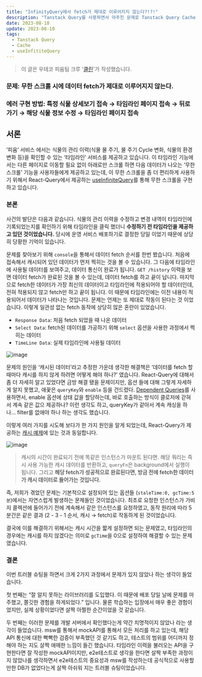 ```yaml
---
title: "InfinityQuery에서 fetch가 제대로 이루어지지 않는다?!?!"
description: "Tanstack Query를 사용하면서 마주친 문제로 Tanstack Query Cache에 대한 이해 부족으로 인해 겪은 트러블 슈팅입니다."
date: 2023-08-10
update: 2023-08-10
tags:
  - Tanstack Query
  - Cache
  - useInfititeQuery
---
```


> 이 글은 우테코 피움팀 크루 '[클린](https://github.com/hozzijeong)'가 작성했습니다.

### 문제: 무한 스크롤 시에 데이터 fetch가 제대로 이루어지지 않는다.

### 에러 구현 방법: 특정 식물 상세보기 접속 → 타임라인 페이지 접속 → 뒤로가기 → 해당 식물 정보 수정 → 타임라인 페이지 접속

## 서론

‘피움’ 서비스 에서는 식물의 관리 이력(식물 물 주기, 물 주기 Cycle 변화, 식물의 환경 변화 등)을 확인할 수 있는 ‘타임라인’ 서비스를 제공하고 있습니다. 이 타임라인 기능에서는 다른 페이지로 이동할 필요 없이 아래로만 스크롤 하면 다음 데이터가 나오는 ‘무한 스크롤’ 기능을 사용자들에게 제공하고 있는데, 이 무한 스크롤을 좀 더 편리하게 사용하기 위해서 React-Query에서 제공하는 [useInfiniteQuery](https://tanstack.com/query/v5/docs/react/reference/useInfiniteQuery)를 통해 무한 스크롤을 구현하고 있습니다. 

### 본론

사건의 발단은 다음과 같습니다. 식물의 관리 이력을 수정하고 변경 내역이 타임라인에 기록되었는지를 확인하기 위해 타임라인을 클릭 했더니 **수정하기 전 타임라인을 제공하고 있던 것이었습니다.** 당시에 운영 서비스 배포하기로 결정한 당일 이었기 때문에 상당히 당황한 기억이 있습니다. 

문제를 찾아보기 위해 `console`을 통해서 데이터 fetch 순서를 한번 봤습니다. 처음에 접속해서 캐시되어 있던 데이터가 먼저 찍히는 것을 볼 수 있습니다. 그 다음에 타임라인에 사용될 데이터를 보여주고, 데이터 통신이 완료가 됩니다. `GET /history` 이력을 보면 데이터 fetch가 완료된 것을 볼 수 있는데, 데이터 fetch를 하고 끝이 납니다. 마지막으로 fetch한 데이터가 가장 최신의 데이터이고 타임라인에 적용되어야 할 데이터인데, 전혀 적용되지 않고 fetch만 하고 끝이 됩니다. 이 때문에 타임라인에는 이전 내용이 적용되어서 데이터가 나타나는 것입니다. 문제는 언제는 또 제대로 작동이 된다는 것 이었습니다. 이렇게 일관성 없는 fetch 동작에 상당히 많은 혼란이 있었습니다.

- `Response Data`: 처음 fetch 되었을 때 나온 데이터
- `Select Data`: fetch된 데이터를 가공하기 위해 `select` 옵션을 사용한 과정에서 찍히는 데이터
- `TimeLine Data`: 실제 타임라인에 사용될 데이터

![image](https://github.com/pium-official/pium-official.github.io/assets/50974359/3b122e0d-2404-41a6-856e-0f937de9938c)

문제의 원인을 ‘캐시된 데이터’라고 추정한 가운데 생각한 해결책은 ‘데이터를 fetch 할 때마다 캐시를 하지 않게 하려면 어떻게 해야 하나?’ 였습니다. React-Query에 대해서 좀 더 자세히 알고 있었다면 금방 해결 됐을 문제이지만, 옵션 들에 대해 그렇게 자세하게 알지 못했고, 애꿎은 `queryKey`와 `enable` 등을 건드렸다. [Dependent Queries](https://tanstack.com/query/v4/docs/react/guides/dependent-queries)를 사용하면서, enable 옵션에 상태 값을 할당하는데, 바로 호출하는 방식이 클로저에 갇혀서 계속 같은 값으 제공하나? 이런 생각도 하고, queryKey가 같아서 계속 캐싱을 하나… filter를 없애야 하나 하는 생각도 했습니다. 

이렇게 여러 가지를 시도해 보다가 한 가지 원인을 알게 되었는데, React-Query가 제공하는 [캐시 예제](https://tanstack.com/query/v5/docs/react/guides/caching)에 있는 것과 동일합니다.

![image](https://github.com/pium-official/pium-official.github.io/assets/50974359/8686d632-4fba-4dad-a303-d9ec16342890)


> 캐시의 시간이 완료되기 전에 똑같은 인스턴스가 마운트 된다면. 해당 쿼리는 즉시 사용 가능한 캐시 데이터를 반환하고, `queryFn`은 background에서 실행이 됩니다. 그리고 **해당 fetch가 성공적으로 완료된다면, 방금 전에 fetch한 데이터가 캐시 데이터로 들어가는 것입니다.**
> 

즉, 저희가 겪었던 문제는 기본적으로 설정되어 있는 옵션들 (`staleTime:0, gcTime:5분`)에서는 자연스럽게 발생하는 문제들인 것이었습니다. 최초로 요청한 인스턴스가 가비지 콜렉션에 들어가기 전에 계속해서 같은 인스턴스를 요청하였고, 동작 원리에 따라 5분간은 같은 결과 (2 - 3 - 1 순서, 캐시 → fetch)로 작동하게 된 것이었습니다.

결국에 이를 해결하기 위해서는 캐시 시간을 짧게 설정하면 되는 문제였고, 타임라인의 경우에는 캐시를 하지 않겠다는 의미로 `gcTime`을 0으로 설정하여 해결할 수 있는 문제였습니다.

### 결론

이번 트러블 슈팅을 하면서 크게 2가지 과정에서 문제가 있지 않았나 하는 생각이 들었습니다. 

첫 번째는 “잘 알지 못하는 라이브러리를 도입했다. 이 때문에 배포 당일 날에 문제를 마주했고, 쫄깃한 경험을 하게되었다.” 입니다. 물론 학습하는 입장에서 매우 좋은 경험이었지만, 실제 상황이었다면 살짝 아찔한 순간이었을 것 같습니다. 

두 번째는 이러한 문제를 개발 서버에서 확인했다는게 약간 치명적이지 않았나 라는 생각이 들었습니다. msw를 통해서 mockAPI를 통해서 모든 처리를 하고 있는데, 해당 API 통신에 대한 빡빡한 검증이 부족했던 것 같기도 하고, 테스트의 범위를 어디까지 정해야 하는 지도 살짝 애매한 느낌이 들긴 했습니다. 타임라인 이력을 불러오는 API을 구현한다면 잘 작성한 mockAPI이지만, e2e테스트로 생각을 한다면 살짝 부족한 과정이지 않았나를 생각하면서 e2e테스트의 중요성과 msw를 작성하는데 공식적으로 사용할만한 DB가 없었다는게 살짝 아쉬워 지는 트러블 슈팅이었습니다.
